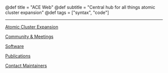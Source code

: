 @def title = "ACE Web"
@def subtitle = "Central hub for all things atomic cluster expansion"
@def tags = ["syntax", "code"]


---

[Atomic Cluster Expansion](aceintro)

[Community & Meetings](community)

[Software](software)

[Publications](publications)

[Contact Maintainers](contact)
